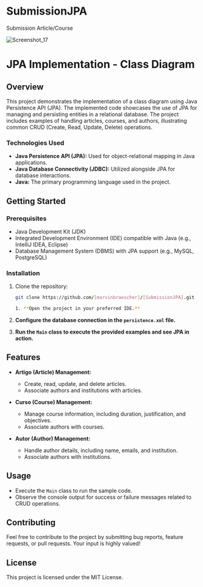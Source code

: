 # SubmissionJPA
Submission Article/Course 

![Screenshot_17](https://github.com/marvinbraescher/SubmissionJPA/assets/48102290/53b617d4-238b-48bf-8868-dd2d349477d4)


# JPA Implementation - Class Diagram

## Overview

This project demonstrates the implementation of a class diagram using Java Persistence API (JPA). The implemented code showcases the use of JPA for managing and persisting entities in a relational database. The project includes examples of handling articles, courses, and authors, illustrating common CRUD (Create, Read, Update, Delete) operations.

### Technologies Used

- **Java Persistence API (JPA):** Used for object-relational mapping in Java applications.
- **Java Database Connectivity (JDBC):** Utilized alongside JPA for database interactions.
- **Java:** The primary programming language used in the project.

## Getting Started

### Prerequisites

- Java Development Kit (JDK)
- Integrated Development Environment (IDE) compatible with Java (e.g., IntelliJ IDEA, Eclipse)
- Database Management System (DBMS) with JPA support (e.g., MySQL, PostgreSQL)

### Installation

1. Clone the repository:

   ```bash
   git clone https://github.com/[marvinbraescher]/[SubmissionJPA].git

   1. **Open the project in your preferred IDE.**

2. **Configure the database connection in the `persistence.xml` file.**

3. **Run the `Main` class to execute the provided examples and see JPA in action.**

## Features

- **Artigo (Article) Management:**
  - Create, read, update, and delete articles.
  - Associate authors and institutions with articles.

- **Curso (Course) Management:**
  - Manage course information, including duration, justification, and objectives.
  - Associate authors with courses.

- **Autor (Author) Management:**
  - Handle author details, including name, emails, and institution.
  - Associate authors with institutions.

## Usage

- Execute the `Main` class to run the sample code.
- Observe the console output for success or failure messages related to CRUD operations.

## Contributing

Feel free to contribute to the project by submitting bug reports, feature requests, or pull requests. Your input is highly valued!

## License

This project is licensed under the MIT License.
